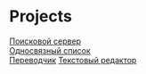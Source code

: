 # Projects

[Поисковой сервер](https://github.com/cmonprogram/cpp-search-server)  
[Односвязный список](https://github.com/cmonprogram/cpp-single-linked-list)  
[Переводчик](https://github.com/cmonprogram/Translator)
[Текстовый редактор](https://github.com/cmonprogram/text-editor)
